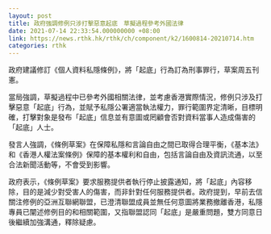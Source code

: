 ```yaml
---
layout: post
title: 政府強調修例只涉打擊惡意起底　草擬過程參考外國法律
date: 2021-07-14 22:33:54.000000000 +08:00
link: https://news.rthk.hk/rthk/ch/component/k2/1600814-20210714.htm
categories: rthk
---
```


政府建議修訂《個人資料私隱條例》，將「起底」行為訂為刑事罪行，草案周五刊憲。

當局強調，草擬過程中已參考外國相關法律，並考慮香港實際情況，修例只涉及打擊惡意「起底」行為，並賦予私隱公署適當執法權力，罪行範圍界定清晰，目標明確，打擊對象是發布「起底」信息並有意圖或罔顧會否對資料當事人造成傷害的「起底」人士。

發言人強調，《條例草案》在保障私隱和言論自由之間已取得合理平衡，《基本法》和《香港人權法案條例》保障的基本權利和自由，包括言論自由及資訊流通，以至合法新聞活動等，不會受到影響。

政府表示，《條例草案》要求服務提供者執行停止披露通知，將「起底」內容移除，目的是減少對受害人的傷害，而非針對任何服務提供者。政府提到，早前去信關注修例的亞洲互聯網聯盟，已澄清聯盟成員並無任何意圖將業務撤離香港，私隱專員已闡述修例目的和相關範圍，又指聯盟認同「起底」是嚴重問題，雙方同意日後繼續加強溝通，釋除疑慮。
